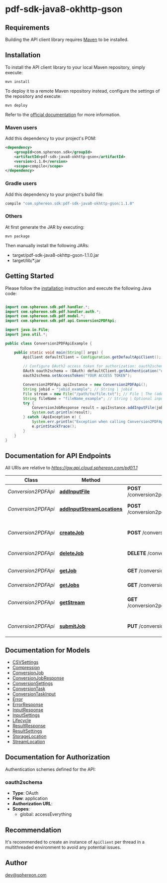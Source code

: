 # pdf-sdk-java8-okhttp-gson

## Requirements

Building the API client library requires [Maven](https://maven.apache.org/) to be installed.

## Installation

To install the API client library to your local Maven repository, simply execute:

```shell
mvn install
```

To deploy it to a remote Maven repository instead, configure the settings of the repository and execute:

```shell
mvn deploy
```

Refer to the [official documentation](https://maven.apache.org/plugins/maven-deploy-plugin/usage.html) for more information.

### Maven users

Add this dependency to your project's POM:

```xml
<dependency>
    <groupId>com.sphereon.sdk</groupId>
    <artifactId>pdf-sdk-java8-okhttp-gson</artifactId>
    <version>1.1.0</version>
    <scope>compile</scope>
</dependency>
```

### Gradle users

Add this dependency to your project's build file:

```groovy
compile "com.sphereon.sdk:pdf-sdk-java8-okhttp-gson:1.1.0"
```

### Others

At first generate the JAR by executing:

    mvn package

Then manually install the following JARs:

* target/pdf-sdk-java8-okhttp-gson-1.1.0.jar
* target/lib/*.jar

## Getting Started

Please follow the [installation](#installation) instruction and execute the following Java code:

```java

import com.sphereon.sdk.pdf.handler.*;
import com.sphereon.sdk.pdf.handler.auth.*;
import com.sphereon.sdk.pdf.model.*;
import com.sphereon.sdk.pdf.api.Conversion2PDFApi;

import java.io.File;
import java.util.*;

public class Conversion2PDFApiExample {

    public static void main(String[] args) {
        ApiClient defaultClient = Configuration.getDefaultApiClient();
        
        // Configure OAuth2 access token for authorization: oauth2schema
        OAuth oauth2schema = (OAuth) defaultClient.getAuthentication("oauth2schema");
        oauth2schema.setAccessToken("YOUR ACCESS TOKEN");

        Conversion2PDFApi apiInstance = new Conversion2PDFApi();
        String jobid = "jobid_example"; // String | jobid
        File stream = new File("/path/to/file.txt"); // File | The (additional) binary image or PDF (file/inputstream) to convert to PDF
        String fileName = "fileName_example"; // String | Optional input file name.
        try {
            ConversionJobResponse result = apiInstance.addInputFile(jobid, stream, fileName);
            System.out.println(result);
        } catch (ApiException e) {
            System.err.println("Exception when calling Conversion2PDFApi#addInputFile");
            e.printStackTrace();
        }
    }
}

```

## Documentation for API Endpoints

All URIs are relative to *https://gw.api.cloud.sphereon.com/pdf/1.1*

Class | Method | HTTP request | Description
------------ | ------------- | ------------- | -------------
*Conversion2PDFApi* | [**addInputFile**](docs/Conversion2PDFApi.md#addInputFile) | **POST** /conversion2pdf/jobs/{jobid}/streams/multipart | Upload a file
*Conversion2PDFApi* | [**addInputStreamLocations**](docs/Conversion2PDFApi.md#addInputStreamLocations) | **POST** /conversion2pdf/jobs/{jobid}/streams/location | Add Input Stream Location(s)
*Conversion2PDFApi* | [**createJob**](docs/Conversion2PDFApi.md#createJob) | **POST** /conversion2pdf/jobs | Create a PDF conversion job
*Conversion2PDFApi* | [**deleteJob**](docs/Conversion2PDFApi.md#deleteJob) | **DELETE** /conversion2pdf/jobs/{jobid} | Delete a job manually
*Conversion2PDFApi* | [**getJob**](docs/Conversion2PDFApi.md#getJob) | **GET** /conversion2pdf/jobs/{jobid} | Job definition and state
*Conversion2PDFApi* | [**getJobs**](docs/Conversion2PDFApi.md#getJobs) | **GET** /conversion2pdf/jobs | Get all jobs
*Conversion2PDFApi* | [**getStream**](docs/Conversion2PDFApi.md#getStream) | **GET** /conversion2pdf/jobs/{jobid}/streams/result | Get the current result stream
*Conversion2PDFApi* | [**submitJob**](docs/Conversion2PDFApi.md#submitJob) | **PUT** /conversion2pdf/jobs/{jobid} | Submit PDF job for processing


## Documentation for Models

 - [CSVSettings](docs/CSVSettings.md)
 - [Compression](docs/Compression.md)
 - [ConversionJob](docs/ConversionJob.md)
 - [ConversionJobResponse](docs/ConversionJobResponse.md)
 - [ConversionSettings](docs/ConversionSettings.md)
 - [ConversionTask](docs/ConversionTask.md)
 - [ConversionTaskInput](docs/ConversionTaskInput.md)
 - [Error](docs/Error.md)
 - [ErrorResponse](docs/ErrorResponse.md)
 - [InputResponse](docs/InputResponse.md)
 - [InputSettings](docs/InputSettings.md)
 - [Lifecycle](docs/Lifecycle.md)
 - [ResultResponse](docs/ResultResponse.md)
 - [ResultSettings](docs/ResultSettings.md)
 - [StorageLocation](docs/StorageLocation.md)
 - [StreamLocation](docs/StreamLocation.md)


## Documentation for Authorization

Authentication schemes defined for the API:
### oauth2schema

- **Type**: OAuth
- **Flow**: application
- **Authorization URL**: 
- **Scopes**: 
  - global: accessEverything


## Recommendation

It's recommended to create an instance of `ApiClient` per thread in a multithreaded environment to avoid any potential issues.

## Author

dev@sphereon.com

